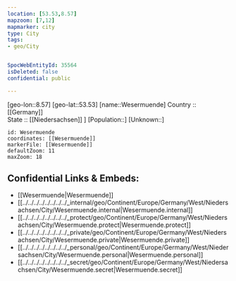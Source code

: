 ```yaml
---
location: [53.53,8.57] 
mapzoom: [7,12] 
mapmarker: city 
type: City
tags:
- geo/City


SpocWebEntityId: 35564
isDeleted: false
confidential: public

---
```

[geo-lon::8.57] 
[geo-lat::53.53] 
[name::Wesermuende] 
Country :: [[Germany]]  
State :: [[Niedersachsen]] ] 
[Population::] 
[Unknown::] 


```leaflet
id: Wesermuende
coordinates: [[Wesermuende]] 
markerFile: [[Wesermuende]] 
defaultZoom: 11 
maxZoom: 18
```


## Confidential Links & Embeds: 
- [[Wesermuende|Wesermuende]]  
- [[../../../../../../../../_internal/geo/Continent/Europe/Germany/West/Niedersachsen/City/Wesermuende.internal|Wesermuende.internal]] 
- [[../../../../../../../../_protect/geo/Continent/Europe/Germany/West/Niedersachsen/City/Wesermuende.protect|Wesermuende.protect]] 
- [[../../../../../../../../_private/geo/Continent/Europe/Germany/West/Niedersachsen/City/Wesermuende.private|Wesermuende.private]] 
- [[../../../../../../../../_personal/geo/Continent/Europe/Germany/West/Niedersachsen/City/Wesermuende.personal|Wesermuende.personal]] 
- [[../../../../../../../../_secret/geo/Continent/Europe/Germany/West/Niedersachsen/City/Wesermuende.secret|Wesermuende.secret]] 

